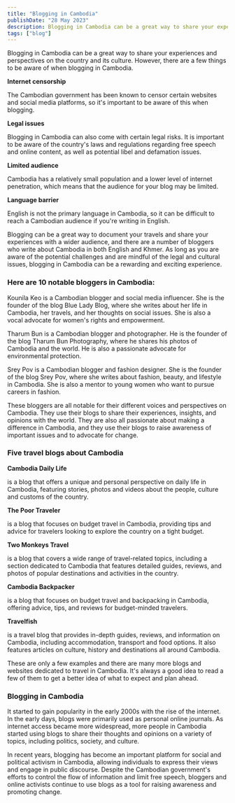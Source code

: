 ```yaml
---
title: "Blogging in Cambodia"
publishDate: "28 May 2023"
description: Blogging in Cambodia can be a great way to share your experiences
tags: ["blog"]
---
```


Blogging in Cambodia can be a great way to share your experiences and perspectives on the country and its culture. However, there are a few things to be aware of when blogging in Cambodia.

**Internet censorship**

The Cambodian government has been known to censor certain websites and social media platforms, so it's important to be aware of this when blogging.

**Legal issues**

Blogging in Cambodia can also come with certain legal risks. It is important to be aware of the country's laws and regulations regarding free speech and online content, as well as potential libel and defamation issues.

**Limited audience**

Cambodia has a relatively small population and a lower level of internet penetration, which means that the audience for your blog may be limited.

**Language barrier**

English is not the primary language in Cambodia, so it can be difficult to reach a Cambodian audience if you're writing in English.

Blogging can be a great way to document your travels and share your experiences with a wider audience, and there are a number of bloggers who write about Cambodia in both English and Khmer. As long as you are aware of the potential challenges and are mindful of the legal and cultural issues, blogging in Cambodia can be a rewarding and exciting experience.

### Here are 10 notable bloggers in Cambodia:

Kounila Keo is a Cambodian blogger and social media influencer. She is the founder of the blog Blue Lady Blog, where she writes about her life in Cambodia, her travels, and her thoughts on social issues. She is also a vocal advocate for women's rights and empowerment.

Tharum Bun is a Cambodian blogger and photographer. He is the founder of the blog Tharum Bun Photography, where he shares his photos of Cambodia and the world. He is also a passionate advocate for environmental protection.

Srey Pov is a Cambodian blogger and fashion designer. She is the founder of the blog Srey Pov, where she writes about fashion, beauty, and lifestyle in Cambodia. She is also a mentor to young women who want to pursue careers in fashion.

These bloggers are all notable for their different voices and perspectives on Cambodia. They use their blogs to share their experiences, insights, and opinions with the world. They are also all passionate about making a difference in Cambodia, and they use their blogs to raise awareness of important issues and to advocate for change.

### Five travel blogs about Cambodia

**Cambodia Daily Life**

is a blog that offers a unique and personal perspective on daily life in Cambodia, featuring stories, photos and videos about the people, culture and customs of the country.

**The Poor Traveler**

is a blog that focuses on budget travel in Cambodia, providing tips and advice for travelers looking to explore the country on a tight budget.

**Two Monkeys Travel**

is a blog that covers a wide range of travel-related topics, including a section dedicated to Cambodia that features detailed guides, reviews, and photos of popular destinations and activities in the country.

**Cambodia Backpacker**

is a blog that focuses on budget travel and backpacking in Cambodia, offering advice, tips, and reviews for budget-minded travelers.

**Travelfish**

is a travel blog that provides in-depth guides, reviews, and information on Cambodia, including accommodation, transport and food options. It also features articles on culture, history and destinations all around Cambodia.

These are only a few examples and there are many more blogs and websites dedicated to travel in Cambodia. It's always a good idea to read a few of them to get a better idea of what to expect and plan ahead.

### Blogging in Cambodia

It started to gain popularity in the early 2000s with the rise of the internet. In the early days, blogs were primarily used as personal online journals. As internet access became more widespread, more people in Cambodia started using blogs to share their thoughts and opinions on a variety of topics, including politics, society, and culture.

In recent years, blogging has become an important platform for social and political activism in Cambodia, allowing individuals to express their views and engage in public discourse. Despite the Cambodian government's efforts to control the flow of information and limit free speech, bloggers and online activists continue to use blogs as a tool for raising awareness and promoting change.
